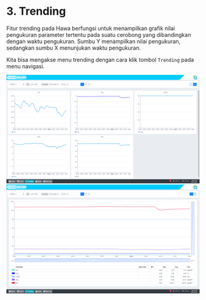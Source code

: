 # 3. Trending

Fitur trending pada Hawa berfungsi untuk menampilkan grafik nilai pengukuran parameter tertentu pada suatu cerobong yang dibandingkan dengan waktu pengukuran.
Sumbu Y menampilkan nilai pengukuran, sedangkan sumbu X menunjukan waktu pengukuran.

Kita bisa mengakse menu trending dengan cara klik tombol `Trending` pada menu navigasi.

![image not found](./images/trending.png)
![image not found](./images/trending2.png)
